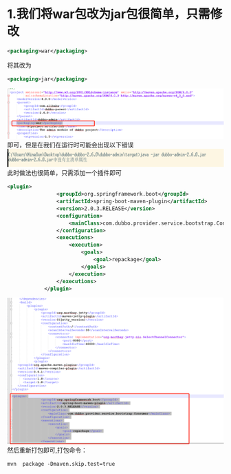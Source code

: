 # 1.我们将war包改为jar包很简单，只需修改
```xml
<packaging>war</packaging>
```
将其改为
```xml
<packaging>jar</packaging>
```
![](1.png)
即可，但是在我们在运行时可能会出现以下错误
![](2.png)
此时做法也很简单，只需添加一个插件即可
``` xml
<plugin>
                <groupId>org.springframework.boot</groupId>
                <artifactId>spring-boot-maven-plugin</artifactId>
                <version>2.0.3.RELEASE</version>
                <configuration>
                    <mainClass>com.dubbo.provider.service.bootstrap.Consumer</mainClass>
                </configuration>
                <executions>
                    <execution>
                        <goals>
                            <goal>repackage</goal>
                        </goals>
                    </execution>
                </executions>
            </plugin>
```
![](3.png)
然后重新打包即可,打包命令：
``` xml
mvn  package -Dmaven.skip.test=true
```